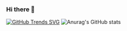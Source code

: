 ### Hi there 👋

[![GitHub Trends SVG](https://api.githubtrends.io/user/svg/yazan-metax/langs?time_range=one_year&loc_metric=changed&compact=True&theme=bright_lights)](https://githubtrends.io)
![Anurag's GitHub stats](https://github-readme-stats.vercel.app/api?username=yazan-metax&theme=shadow_blue_icons=true)
